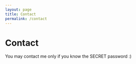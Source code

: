 ```yaml
---
layout: page
title: Contact
permalink: /contact
---
```


# Contact

You may contact me only if you know the SECRET password :) 
